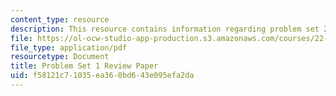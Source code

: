 ```yaml
---
content_type: resource
description: This resource contains information regarding problem set 2.
file: https://ol-ocw-studio-app-production.s3.amazonaws.com/courses/22-14-materials-in-nuclear-engineering-spring-2015/f58121c71035ea360bd643e095efa2da_MIT22_14S15_Pset2.pdf
file_type: application/pdf
resourcetype: Document
title: Problem Set 1 Review Paper
uid: f58121c7-1035-ea36-0bd6-43e095efa2da
---
```

